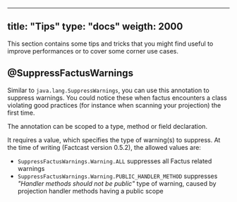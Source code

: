 ---

title: "Tips"
type: "docs"
weigth: 2000
------------

This section contains some tips and tricks that you might find useful to improve performances or to cover some corner use cases.

## @SuppressFactusWarnings

Similar to `java.lang.SuppressWarnings`, you can use this annotation to suppress warnings. You could notice these when factus encounters a class violating good practices (for instance when scanning your projection) the first time.

The annotation can be scoped to a type, method or field declaration.

It requires a value, which specifies the type of warning(s) to suppress. At the time of writing (Factcast version 0.5.2), the allowed values are:

- `SuppressFactusWarnings.Warning.ALL` suppresses all Factus related warnings
- `SuppressFactusWarnings.Warning.PUBLIC_HANDLER_METHOD` suppresses _"Handler methods should not be public"_ type of warning, caused by projection handler
  methods having a public scope

